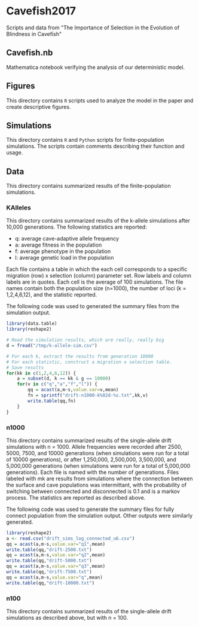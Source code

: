 # Cavefish2017
Scripts and data from "The Importance of Selection in the Evolution of Blindness in Cavefish"

## Cavefish.nb

Mathematica notebook verifying the analysis of our deterministic model.

## Figures

This directory contains `R` scripts used to analyze the model in the paper and create descriptive figures.

## Simulations

This directory contains `R` and `Python` scripts for finite-population simulations. The scripts contain comments describing their function and usage.

## Data

This directory contains summarized results of the finite-population simulations. 

### KAlleles

This directory contains summarized results of the k-allele simulations after 10,000 generations.
The following statistics are reported:

 * q: average cave-adaptive allele frequency
 * a: average fitness in the population
 * f: average phenotype in the population
 * l: average genetic load in the population

Each file contains a table in which the each cell corresponds to a specific migration (row) x selection (column) parameter set. Row labels and column labels are in quotes.
Each cell is the average of 100 simulations.
The file names contain both the population size (n=1000), the number of loci (k = 1,2,4,6,12),
and the statistic reported.

The following code was used to generated the summary files from the simulation output.

```R
library(data.table)
library(reshape2)

# Read the simulation results, which are really, really big
d = fread("/tmp/k-allele-sim.csv")

# For each k, extract the results from generation 10000
# For each statistic, construct a migration x selection table.
# Save results
for(kk in c(1,2,4,6,12)) {
	a = subset(d, k == kk & g == 10000)
	for(v in c("q","a","f","l")) {
		qq = acast(a,m~s,value.var=v,mean)
		fn = sprintf("drift-n1000-k%02d-%s.txt",kk,v)
		write.table(qq,fn)
	}
}
```

### n1000

This directory contains summarized results of the single-allele drift simulations with n = 1000. Allele frequencies were recorded after 2500, 5000, 7500, and 10000 generations (when simulations were run for a total of 10000 generations), or after 1,250,000, 2,500,000, 3,500,000, and 5,000,000 generations (when simulations were run for a total of 5,000,000 generations). Each file is named with the number of generations. Files labeled with mk are results from simulations where the connection between the surface and cave populations was intermittant, with the probability of switching between connected and disconnected is 0.1 and is a markov process. The statistics are reported as described above.

The following code was used to generate the summary files for fully connect population from the simulation output. Other outputs were similarly generated.

```R
library(reshape2)
a <- read.csv("drift_sims_log_connected_u6.csv")
qq = acast(a,m~s,value.var="q1",mean)
write.table(qq,"drift-2500.txt")
qq = acast(a,m~s,value.var="q2",mean)
write.table(qq,"drift-5000.txt")
qq = acast(a,m~s,value.var="q3",mean)
write.table(qq,"drift-7500.txt")
qq = acast(a,m~s,value.var="q",mean)
write.table(qq,"drift-10000.txt")
```

### n100

This directory contains summarized results of the single-allele drift simulations as described above, but with n = 100.
